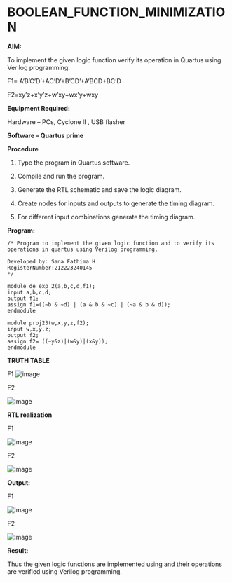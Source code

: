 # BOOLEAN_FUNCTION_MINIMIZATION

**AIM:**

To implement the given logic function verify its operation in Quartus using Verilog programming.

F1= A’B’C’D’+AC’D’+B’CD’+A’BCD+BC’D 

F2=xy’z+x’y’z+w’xy+wx’y+wxy

**Equipment Required:**

Hardware – PCs, Cyclone II , USB flasher

**Software – Quartus prime**

**Procedure**

1.	Type the program in Quartus software.

2.	Compile and run the program.

3.	Generate the RTL schematic and save the logic diagram.

4.	Create nodes for inputs and outputs to generate the timing diagram.

5.	For different input combinations generate the timing diagram.


**Program:**

```
/* Program to implement the given logic function and to verify its operations in quartus using Verilog programming. 

Developed by: Sana Fathima H
RegisterNumber:212223240145
*/
```
```
module de_exp_2(a,b,c,d,f1);
input a,b,c,d;
output f1;
assign f1=((~b & ~d) | (a & b & ~c) | (~a & b & d));
endmodule

```
```
module proj23(w,x,y,z,f2);
input w,x,y,z;
output f2;
assign f2= ((~y&z)|(w&y)|(x&y));
endmodule
```
**TRUTH TABLE**

F1
![image](https://github.com/user-attachments/assets/1557f0c2-fbb6-42e1-b1f1-dd1cc245dbde)


F2

![image](https://github.com/user-attachments/assets/e691dceb-29f4-4973-8113-5782cb38f5ec)





**RTL realization**

F1

![image](https://github.com/user-attachments/assets/390dee0a-6285-4af9-94f3-aa0d18d09bd1)


F2

![image](https://github.com/user-attachments/assets/2b6ece49-d879-47e9-884c-3f7daf819025)



**Output:**

F1

![image](https://github.com/user-attachments/assets/08ba5e9e-087e-48dc-acbd-6861f4582a0c)


F2

![image](https://github.com/user-attachments/assets/ddfce599-fb32-4695-bd54-e4296250389f)








**Result:**

Thus the given logic functions are implemented using and their operations are verified using Verilog programming.

